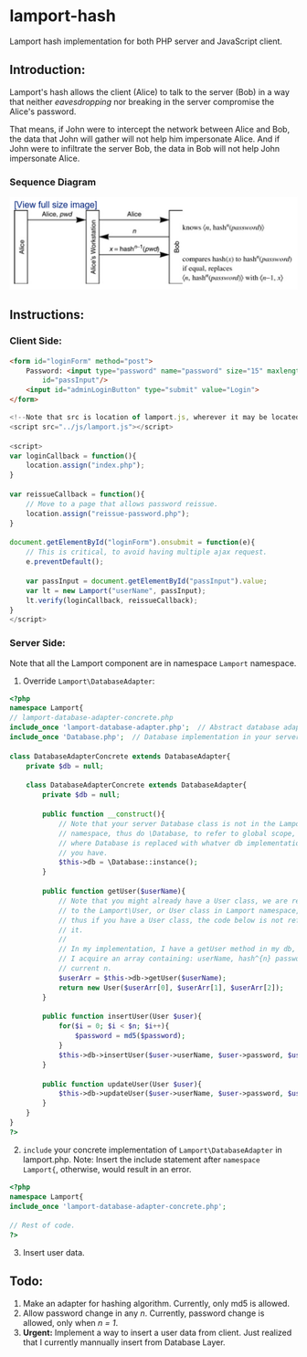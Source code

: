 # lamport-hash
Lamport hash implementation for both PHP server and JavaScript client.

## Introduction:

Lamport's hash allows the client (Alice) to talk to the server (Bob) in a way
that neither _eavesdropping_ nor breaking in the server compromise the
Alice's password.

That means, if John were to intercept the network between
Alice and Bob, the data that John will gather will not help him impersonate
Alice. And if John were to infiltrate the server Bob, the data in Bob
will not help John impersonate Alice.

### Sequence Diagram

![alt text][seq-diag]

## Instructions:

### Client Side:

```html
<form id="loginForm" method="post">
	Password: <input type="password" name="password" size="15" maxlength="30"
		id="passInput"/>
	<input id="adminLoginButton" type="submit" value="Login">
</form>
```

```javascript
<!--Note that src is location of lamport.js, wherever it may be located.-->
<script src="../js/lamport.js"></script>

<script>
var loginCallback = function(){
	location.assign("index.php");
}

var reissueCallback = function(){
	// Move to a page that allows password reissue.
	location.assign("reissue-password.php");
}
	
document.getElementById("loginForm").onsubmit = function(e){
	// This is critical, to avoid having multiple ajax request.
	e.preventDefault();

	var passInput = document.getElementById("passInput").value;
	var lt = new Lamport("userName", passInput);
	lt.verify(loginCallback, reissueCallback);
}
</script>
```

### Server Side:

Note that all the Lamport component are in namespace ```Lamport``` namespace.

1. Override ```Lamport\DatabaseAdapter```:

```php
<?php
namespace Lamport{
// lamport-database-adapter-concrete.php
include_once 'lamport-database-adapter.php';  // Abstract database adapter.
include_once 'Database.php';  // Database implementation in your server.

class DatabaseAdapterConcrete extends DatabaseAdapter{
	private $db = null;
	
	class DatabaseAdapterConcrete extends DatabaseAdapter{
        private $db = null;

        public function __construct(){
			// Note that your server Database class is not in the Lamport
			// namespace, thus do \Database, to refer to global scope,
			// where Database is replaced with whatver db implementation
			// you have.
	        $this->db = \Database::instance();
        }

        public function getUser($userName){
			// Note that you might already have a User class, we are refering
			// to the Lamport\User, or User class in Lamport namespace,
			// thus if you have a User class, the code below is not refering to
			// it.
			//
			// In my implementation, I have a getUser method in my db, in which
			// I acquire an array containing: userName, hash^{n} password,
			// current n.
            $userArr = $this->db->getUser($userName);
            return new User($userArr[0], $userArr[1], $userArr[2]);
        }
		
        public function insertUser(User $user){
            for($i = 0; $i < $n; $i++){
                $password = md5($password);
            }
            $this->db->insertUser($user->userName, $user->password, $user->n);
        }

        public function updateUser(User $user){
            $this->db->updateUser($user->userName, $user->password, $user->n);
        }
    }
}
?>
```

2. ```include``` your concrete implementation of ```Lamport\DatabaseAdapter``` in
lamport.php. Note: Insert the include statement after ```namespace Lamport{```,
otherwise, would result in an error.

```php
<?php
namespace Lamport{
include_once 'lamport-database-adapter-concrete.php';

// Rest of code.
?>
```

3. Insert user data.

## Todo:

1. Make an adapter for hashing algorithm. Currently, only md5 is allowed.
2. Allow password change in any _n_. Currently, password change is allowed,
only when _n = 1_.
3. **Urgent:** Implement a way to insert a user data from client. Just
realized that I currently mannually insert from Database Layer.


[seq-diag]: https://github.com/JoeyAndres/lamport-hash/blob/master/lamport-hash-sequence-diagram.png "Lamport's Hash Sequence Diagram"
